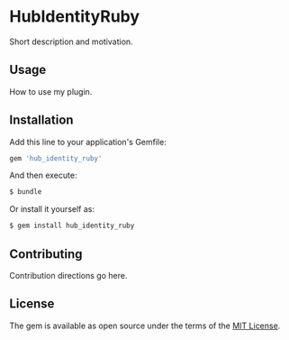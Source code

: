 # HubIdentityRuby
Short description and motivation.

## Usage
How to use my plugin.

## Installation
Add this line to your application's Gemfile:

```ruby
gem 'hub_identity_ruby'
```

And then execute:
```bash
$ bundle
```

Or install it yourself as:
```bash
$ gem install hub_identity_ruby
```

## Contributing
Contribution directions go here.

## License
The gem is available as open source under the terms of the [MIT License](https://opensource.org/licenses/MIT).
